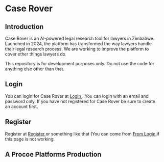 # Case Rover

## Introduction

Case Rover is an AI-powered legal research tool for lawyers in Zimbabwe. Launched in 2024, the platform has transformed the way lawyers handle their legal research process. We are working to improve the platform to cover other things lawyers do.

This repository is for development purposes only. Do not use the code for anything else other than that.

## Login
You can login for Case Rover at [ Login ]( caserover.co.zw/login ) . You can login with an email and password only. If you have not registered for Case Rover be sure to create an account first.

## Register
Register at [ Register ]( caserover.co.zw/register ) or something like that (You can come from [ From Login ]( caserover.co.zw/login ) if this page is not working.

## A Procoe Platforms Production
